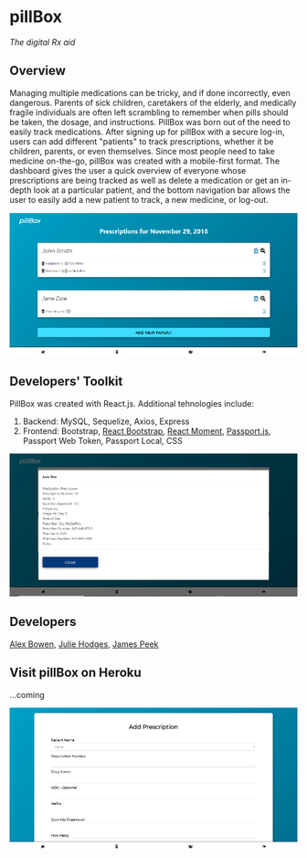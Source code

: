 # pillBox
*The digital Rx aid*

## Overview
Managing multiple medications can be tricky, and if done incorrectly, even dangerous. Parents of sick children, caretakers of the elderly, and medically fragile individuals are often left scrambling to remember when pills should be taken, the dosage, and instructions. PillBox was born out of the need to easily track medications. After signing up for pillBox with a secure log-in, users can add different "patients" to track prescriptions, whether it be children, parents, or even themselves.  Since most people need to take medicine on-the-go, pillBox was created with a mobile-first format.  The dashboard gives the user a quick overview of everyone whose prescriptions are being tracked as well as delete a medication or get an in-depth look at a particular patient, and the bottom navigation bar allows the user to easily add a new patient to track, a new medicine, or log-out.

![screenshot](client/public/screenshot-dashboard.png)

## Developers' Toolkit
PillBox was created with React.js.  Additional tehnologies include:
1. Backend: MySQL, Sequelize, Axios, Express
2. Frontend: Bootstrap, [React Bootstrap](https://react-bootstrap.github.io/), [React Moment](https://www.npmjs.com/package/react-moment), [Passport.js](http://www.passportjs.org/), Passport Web Token, Passport Local, CSS

![screenshot](client/public/screenshot-modal.png)

## Developers
[Alex Bowen](https://github.com/alex-bowen), [Julie Hodges](https://github.com/jivinjules), [James Peek](https://github.com/jpeek01)

## Visit pillBox on Heroku
...coming

![screenshot-Rx](client/public/screenshot-Rx.png)
